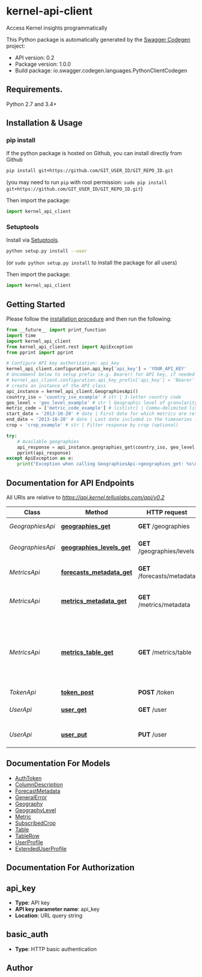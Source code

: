 # kernel-api-client
Access Kernel insights programmatically

This Python package is automatically generated by the [Swagger Codegen](https://github.com/swagger-api/swagger-codegen) project:

- API version: 0.2
- Package version: 1.0.0
- Build package: io.swagger.codegen.languages.PythonClientCodegen

## Requirements.

Python 2.7 and 3.4+

## Installation & Usage
### pip install

If the python package is hosted on Github, you can install directly from Github

```sh
pip install git+https://github.com/GIT_USER_ID/GIT_REPO_ID.git
```
(you may need to run `pip` with root permission: `sudo pip install git+https://github.com/GIT_USER_ID/GIT_REPO_ID.git`)

Then import the package:
```python
import kernel_api_client 
```

### Setuptools

Install via [Setuptools](http://pypi.python.org/pypi/setuptools).

```sh
python setup.py install --user
```
(or `sudo python setup.py install` to install the package for all users)

Then import the package:
```python
import kernel_api_client
```

## Getting Started

Please follow the [installation procedure](#installation--usage) and then run the following:

```python
from __future__ import print_function
import time
import kernel_api_client
from kernel_api_client.rest import ApiException
from pprint import pprint

# Configure API key authorization: api_key
kernel_api_client.configuration.api_key['api_key'] = 'YOUR_API_KEY'
# Uncomment below to setup prefix (e.g. Bearer) for API key, if needed
# kernel_api_client.configuration.api_key_prefix['api_key'] = 'Bearer'
# create an instance of the API class
api_instance = kernel_api_client.GeographiesApi()
country_iso = 'country_iso_example' # str | 3-letter country code
geo_level = 'geo_level_example' # str | Geographic level of granularity
metric_code = ['metric_code_example'] # list[str] | Comma-delimited list of metric codes
start_date = '2013-10-20' # date | First date for which metrics are returned
end_date = '2013-10-20' # date | Last date included in the timeseries (optional)
crop = 'crop_example' # str | Filter response by crop (optional)

try:
    # Available geographies
    api_response = api_instance.geographies_get(country_iso, geo_level, metric_code, start_date, end_date=end_date, crop=crop)
    pprint(api_response)
except ApiException as e:
    print("Exception when calling GeographiesApi->geographies_get: %s\n" % e)

```

## Documentation for API Endpoints

All URIs are relative to *https://api.kernel.telluslabs.com/api/v0.2*

Class | Method | HTTP request | Description
------------ | ------------- | ------------- | -------------
*GeographiesApi* | [**geographies_get**](docs/GeographiesApi.md#geographies_get) | **GET** /geographies | Available geographies
*GeographiesApi* | [**geographies_levels_get**](docs/GeographiesApi.md#geographies_levels_get) | **GET** /geographies/levels | Available geography levels
*MetricsApi* | [**forecasts_metadata_get**](docs/MetricsApi.md#forecasts_metadata_get) | **GET** /forecasts/metadata | Forecast model metadata
*MetricsApi* | [**metrics_metadata_get**](docs/MetricsApi.md#metrics_metadata_get) | **GET** /metrics/metadata | All available metric names and descriptions
*MetricsApi* | [**metrics_table_get**](docs/MetricsApi.md#metrics_table_get) | **GET** /metrics/table | Get values for a metric (or group of metrics) for a specific geography, crop, and date (or date range).
*TokenApi* | [**token_post**](docs/TokenApi.md#token_post) | **POST** /token | Auth Token
*UserApi* | [**user_get**](docs/UserApi.md#user_get) | **GET** /user | Retrieve User profile information
*UserApi* | [**user_put**](docs/UserApi.md#user_put) | **PUT** /user | Update user profile information


## Documentation For Models

 - [AuthToken](docs/AuthToken.md)
 - [ColumnDescription](docs/ColumnDescription.md)
 - [ForecastMetadata](docs/ForecastMetadata.md)
 - [GeneralError](docs/GeneralError.md)
 - [Geography](docs/Geography.md)
 - [GeographyLevel](docs/GeographyLevel.md)
 - [Metric](docs/Metric.md)
 - [SubscribedCrop](docs/SubscribedCrop.md)
 - [Table](docs/Table.md)
 - [TableRow](docs/TableRow.md)
 - [UserProfile](docs/UserProfile.md)
 - [ExtendedUserProfile](docs/ExtendedUserProfile.md)


## Documentation For Authorization


## api_key

- **Type**: API key
- **API key parameter name**: api_key
- **Location**: URL query string

## basic_auth

- **Type**: HTTP basic authentication


## Author



